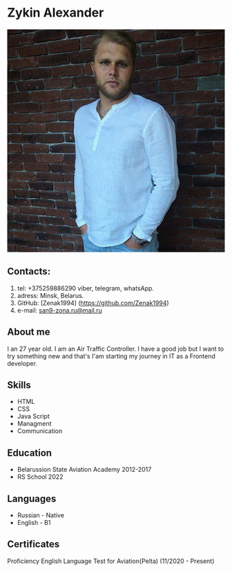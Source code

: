 # Zykin Alexander
![foto](images/myphoto.jpg)
## Contacts:
1. tel: +375259886290 viber, telegram, whatsApp.
2. adress: Minsk, Belarus.
3. GitHub: [Zenak1994] (https://github.com/Zenak1994)
4. e-mail: san9-zona.ru@mail.ru

## About me 
I an 27 year old. I am an Air Traffic Controller. I have a good job but I want to try something new and that's I'am starting my journey in IT as a Frontend developer.

## Skills
* HTML
* CSS
* Java Script
* Managment 
* Communication 

## Education 
* Belarussion State Aviation Academy 2012-2017
* RS School 2022

## Languages
* Russian - Native
* English - B1

## Certificates 
Proficiency English Language Test for Aviation(Pelta) (11/2020 - Present)